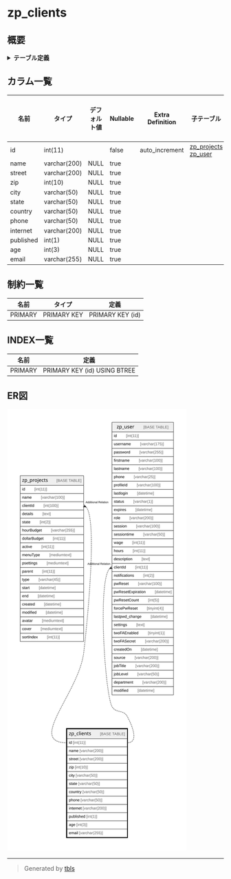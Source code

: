# zp_clients

## 概要

<details>
<summary><strong>テーブル定義</strong></summary>

```sql
CREATE TABLE `zp_clients` (
  `id` int(11) NOT NULL AUTO_INCREMENT,
  `name` varchar(200) DEFAULT NULL,
  `street` varchar(200) DEFAULT NULL,
  `zip` int(10) DEFAULT NULL,
  `city` varchar(50) DEFAULT NULL,
  `state` varchar(50) DEFAULT NULL,
  `country` varchar(50) DEFAULT NULL,
  `phone` varchar(50) DEFAULT NULL,
  `internet` varchar(200) DEFAULT NULL,
  `published` int(1) DEFAULT NULL,
  `age` int(3) DEFAULT NULL,
  `email` varchar(255) DEFAULT NULL,
  PRIMARY KEY (`id`)
) ENGINE=InnoDB AUTO_INCREMENT=[Redacted by tbls] DEFAULT CHARSET=utf8mb4 COLLATE=utf8mb4_unicode_ci
```

</details>

## カラム一覧

| 名前        | タイプ          | デフォルト値       | Nullable | Extra Definition | 子テーブル                                               | 親テーブル      | コメント     |
| --------- | ------------ | ------------ | -------- | ---------------- | --------------------------------------------------- | ---------- | -------- |
| id        | int(11)      |              | false    | auto_increment   | [zp_projects](zp_projects.md) [zp_user](zp_user.md) |            |          |
| name      | varchar(200) | NULL         | true     |                  |                                                     |            |          |
| street    | varchar(200) | NULL         | true     |                  |                                                     |            |          |
| zip       | int(10)      | NULL         | true     |                  |                                                     |            |          |
| city      | varchar(50)  | NULL         | true     |                  |                                                     |            |          |
| state     | varchar(50)  | NULL         | true     |                  |                                                     |            |          |
| country   | varchar(50)  | NULL         | true     |                  |                                                     |            |          |
| phone     | varchar(50)  | NULL         | true     |                  |                                                     |            |          |
| internet  | varchar(200) | NULL         | true     |                  |                                                     |            |          |
| published | int(1)       | NULL         | true     |                  |                                                     |            |          |
| age       | int(3)       | NULL         | true     |                  |                                                     |            |          |
| email     | varchar(255) | NULL         | true     |                  |                                                     |            |          |

## 制約一覧

| 名前      | タイプ         | 定義               |
| ------- | ----------- | ---------------- |
| PRIMARY | PRIMARY KEY | PRIMARY KEY (id) |

## INDEX一覧

| 名前      | 定義                           |
| ------- | ---------------------------- |
| PRIMARY | PRIMARY KEY (id) USING BTREE |

## ER図

![er](zp_clients.svg)

---

> Generated by [tbls](https://github.com/k1LoW/tbls)

